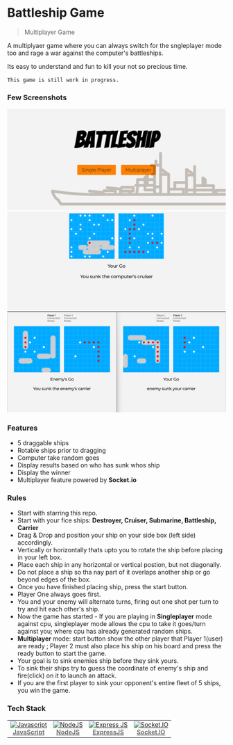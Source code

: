 # Battleship Game

>Multiplayer Game

A multiplyaer game where you can always switch for the sngleplayer mode too and rage a war against the computer's battleships.

Its easy to understand and fun to kill your not so precious time.


```
This game is still work in progress.
```

### Few Screenshots

![Homepage](/screenshots/1.png "Homepage")
![Singleplayer](/screenshots/3.png "Singleplayer")
![Multiplayer](/screenshots/2.png "Multiplayer Multiple windows ")

### Features
- 5 draggable ships
- Rotable ships prior to dragging
- Computer take random goes
- Display results based on who has sunk whos ship
- Display the winner
- Multiplayer feature powered by __Socket.io__

### Rules

- Start with starring this repo.
- Start with your fice ships: __Destroyer, Cruiser, Submarine, Battleship, Carrier__
- Drag & Drop and position your ship on your side box (left side) accordingly.
- Vertically or horizontally thats upto you to rotate the ship before placing in your left box.
- Place each ship in any horizontal or vertical postion, but not diagonally.
- Do not place a ship so tha nay part of it overlaps another ship or go beyond edges of the box.
- Once you have finished placing ship, press the start button.
- Player One always goes first.  
- You and your enemy will alternate turns, firing out one shot per turn to try and hit each other's ship.
- Now the game has started - If you are playing in __Singleplayer__ mode against cpu, singleplayer mode allows the cpu to take it goes/turn against you; where cpu has already generated random ships.
- __Multiplayer__ mode: start button show the other player that Player 1(user) are ready ; Player 2 must also place his ship on his board and press the ready button to start the game.
- Your goal is to sink enemies ship before they sink yours.
- To sink their ships try to guess the coordinate of enemy's ship and fire(click) on it to launch an attack.
- If you are the first player to sink your opponent's entire fleet of 5 ships, you win the game.

### Tech Stack


<table width="1000">
	<tr>
        <td align="center"><a href="https://www.javascript.com/"><img src="https://cdn.worldvectorlogo.com/logos/logo-javascript.svg" width="110px;" height="75px;" alt="Javascript"/><br /><b><font color="#777">JavaScript</font></b></a></td>
        <td align="center"><a href="https://nodejs.org/en/"><img src="https://upload.wikimedia.org/wikipedia/commons/d/d9/Node.js_logo.svg" width="75px;" height="75px;" alt="NodeJS"/><br /><b><font color="#777">NodeJS</font></b></a></td>
		<td align="center"><a href="https://www.apollographql.com/"><img src="https://upload.wikimedia.org/wikipedia/commons/6/64/Expressjs.png" width="75px;"  alt="Express JS"/><br /><b><font color="#777">ExpressJS</font></b></a></td>
		<td align="center"><a href="https://socket.io/"><img src="https://cdn.worldvectorlogo.com/logos/socket-io.svg" width="75px;" height="75px;" alt="Socket.IO"/><br /><b><font color="#777">Socket.IO</font></b></a></td>
	</tr>	
</table>